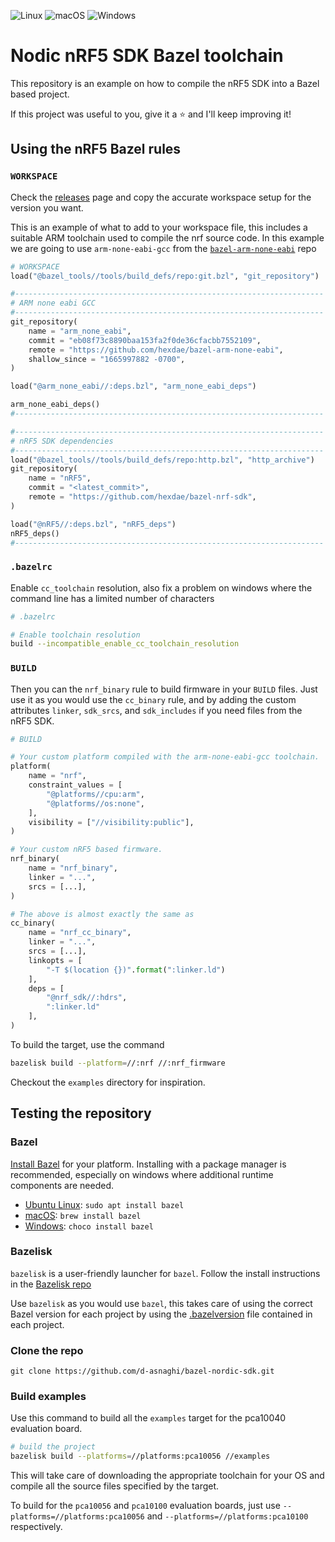 ![Linux](https://github.com/d-asnaghi/bazel-nordic-sdk/workflows/Linux/badge.svg)
![macOS](https://github.com/d-asnaghi/bazel-nordic-sdk/workflows/macOS/badge.svg)
![Windows](https://github.com/d-asnaghi/bazel-nordic-sdk/workflows/Windows/badge.svg)

# Nodic nRF5 SDK Bazel toolchain

This repository is an example on how to compile the nRF5 SDK into a Bazel based project.

If this project was useful to you, give it a ⭐️ and I'll keep improving it!

## Using the nRF5 Bazel rules

### `WORKSPACE`

Check the [releases](https://github.com/hexdae/bazel-nordic-sdk/releases) page and copy the accurate workspace setup for the version you want.

This is an example of what to add to your workspace file, this includes a suitable ARM toolchain
used to compile the nrf source code. In this example we are going to use `arm-none-eabi-gcc` from
the [`bazel-arm-none-eabi`](https://github.com/hexdae/bazel-arm-none-eabi) repo

```python
# WORKSPACE
load("@bazel_tools//tools/build_defs/repo:git.bzl", "git_repository")

#---------------------------------------------------------------------
# ARM none eabi GCC
#---------------------------------------------------------------------
git_repository(
    name = "arm_none_eabi",
    commit = "eb08f73c8890baa153fa2f0de36cfacbb7552109",
    remote = "https://github.com/hexdae/bazel-arm-none-eabi",
    shallow_since = "1665997882 -0700",
)

load("@arm_none_eabi//:deps.bzl", "arm_none_eabi_deps")

arm_none_eabi_deps()
#---------------------------------------------------------------------

#---------------------------------------------------------------------
# nRF5 SDK dependencies
#---------------------------------------------------------------------
load("@bazel_tools//tools/build_defs/repo:http.bzl", "http_archive")
git_repository(
    name = "nRF5",
    commit = "<latest_commit>",
    remote = "https://github.com/hexdae/bazel-nrf-sdk",
)

load("@nRF5//:deps.bzl", "nRF5_deps")
nRF5_deps()
#---------------------------------------------------------------------
```

### `.bazelrc`

Enable `cc_toolchain` resolution, also fix a problem on windows where
the command line has a limited number of characters

```bash
# .bazelrc

# Enable toolchain resolution
build --incompatible_enable_cc_toolchain_resolution
```

### `BUILD`

Then you can the `nrf_binary` rule to build firmware in your `BUILD` files.
Just use it as you would use the `cc_binary` rule, and by adding the custom
attributes `linker`, `sdk_srcs`, and `sdk_includes` if you need files from
the nRF5 SDK.

```python
# BUILD

# Your custom platform compiled with the arm-none-eabi-gcc toolchain.
platform(
    name = "nrf",
    constraint_values = [
        "@platforms//cpu:arm",
        "@platforms//os:none",
    ],
    visibility = ["//visibility:public"],
)

# Your custom nRF5 based firmware.
nrf_binary(
    name = "nrf_binary",
    linker = "...",
    srcs = [...],
)

# The above is almost exactly the same as 
cc_binary(
    name = "nrf_cc_binary",
    linker = "...",
    srcs = [...],
    linkopts = [
        "-T $(location {})".format(":linker.ld")
    ],
    deps = [
        "@nrf_sdk//:hdrs",
        ":linker.ld"
    ],
)

```

To build the target, use the command

```bash
bazelisk build --platform=//:nrf //:nrf_firmware
```

Checkout the `examples` directory for inspiration.

## Testing the repository

### Bazel

[Install Bazel](https://docs.bazel.build/versions/master/install.html) for your platform. Installing with a package manager is recommended, especially on windows where additional runtime components are needed.

- [Ubuntu Linux](https://docs.bazel.build/versions/master/install-ubuntu.html): `sudo apt install bazel`
- [macOS](https://docs.bazel.build/versions/master/install-os-x.html): `brew install bazel`
- [Windows](https://docs.bazel.build/versions/master/install-windows.html): `choco install bazel`

### Bazelisk

`bazelisk` is a user-friendly launcher for `bazel`. Follow the install instructions in the [Bazelisk repo](https://github.com/bazelbuild/bazelisk)

Use `bazelisk` as you would use `bazel`, this takes care of using the correct Bazel version for each project by using the [.bazelversion](./.bazelversion) file contained in each project.

### Clone the repo

`git clone https://github.com/d-asnaghi/bazel-nordic-sdk.git`

### Build examples

Use this command to build all the `examples` target for the pca10040 evaluation board.

```bash
# build the project
bazelisk build --platforms=//platforms:pca10056 //examples
```

This will take care of downloading the appropriate toolchain for your OS and compile all the source files specified by the target.

To build for the `pca10056` and `pca10100` evaluation boards, just use `--platforms=//platforms:pca10056` and `--platforms=//platforms:pca10100` respectively.